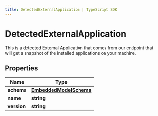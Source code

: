 ```yaml
---
title: DetectedExternalApplication | TypeScript SDK
---
```



# DetectedExternalApplication

This is a detected External Application that comes from our endpoint that will get a snapshot of the installed applications on your machine.

## Properties

Name | Type
------------ | -------------
**schema** | [**EmbeddedModelSchema**](EmbeddedModelSchema)
**name** | **string**
**version** | **string**


